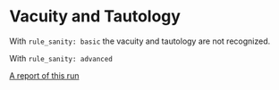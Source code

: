 # Vacuity and Tautology

With `rule_sanity: basic` the vacuity and tautology are not recognized.

With `rule_sanity: advanced` 

[A report of this run](https://prover.certora.com/output/1902/1c70db2a4dcd4b8d8f1cfa8827305920?anonymousKey=b738f329a0f3b14c43f754bb1b3ba8cb02d41ea5)
